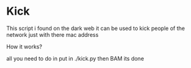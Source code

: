 # Kick
This script i found on the dark web it can be used to kick people of the network just with there mac address



How it works?


all you need to do in put in ./kick.py <mac address>     then BAM its done
